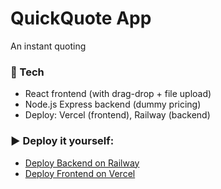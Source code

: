 # QuickQuote App

An instant quoting

### 🔧 Tech
- React frontend (with drag-drop + file upload)
- Node.js Express backend (dummy pricing)
- Deploy: Vercel (frontend), Railway (backend)

### ▶️ Deploy it yourself:

- [Deploy Backend on Railway](https://railway.app/template/new?repo=https://github.com/gagandeep90/quickquote-app&branch=main&rootDir=backend)
- [Deploy Frontend on Vercel](https://vercel.com/new/clone?repository-url=https://github.com/gagandeep90/quickquote-app&project-name=quickquote-frontend&root-directory=frontend)
